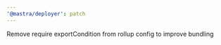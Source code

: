 ```yaml
---
'@mastra/deployer': patch
---
```


Remove require exportCondition from rollup config to improve bundling

